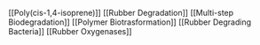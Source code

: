 [[Poly(cis-1,4-isoprene)]]
[[Rubber Degradation]]
[[Multi-step Biodegradation]]
[[Polymer Biotrasformation]]
[[Rubber Degrading Bacteria]]
[[Rubber Oxygenases]]
